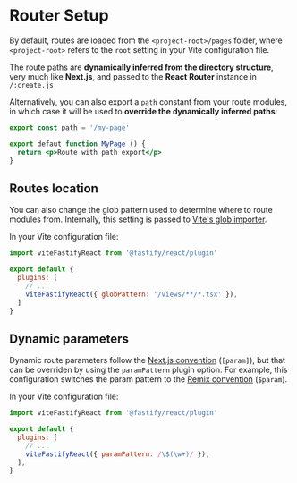 <!--@include: ../guide/parts/links.md-->

# Router Setup

By default, routes are loaded from the `<project-root>/pages` folder, where `<project-root>` refers to the `root` setting in your Vite configuration file.

The route paths are **dynamically inferred from the directory structure**, very much like **Next.js**, and passed to the **React Router** instance in `/:create.js`

Alternatively, you can also export a `path` constant from your route modules, in which case it will be used to **override the dynamically inferred paths**:

```jsx
export const path = '/my-page'

export defaut function MyPage () {
  return <p>Route with path export</p>
}
```

## Routes location

You can also change the glob pattern used to determine where to route modules from. Internally, this setting is passed to [Vite's glob importer](https://vitejs.dev/guide/features.html#glob-import).

In your Vite configuration file:

```js
import viteFastifyReact from '@fastify/react/plugin'

export default {
  plugins: [
    // ...
    viteFastifyReact({ globPattern: '/views/**/*.tsx' }),
  ]
}
```

## Dynamic parameters

Dynamic route parameters follow the [Next.js convention](https://nextjs.org/docs/basic-features/pages#pages-with-dynamic-routes) (`[param]`), but that can be overriden by using the `paramPattern` plugin option. For example, this configuration switches the param pattern to the [Remix convention](https://remix.run/docs/en/v1/guides/routing#dynamic-segments) (`$param`).

In your Vite configuration file:

```js
import viteFastifyReact from '@fastify/react/plugin'

export default {
  plugins: [
    // ...
    viteFastifyReact({ paramPattern: /\$(\w+)/ }),
  ],
}
```

